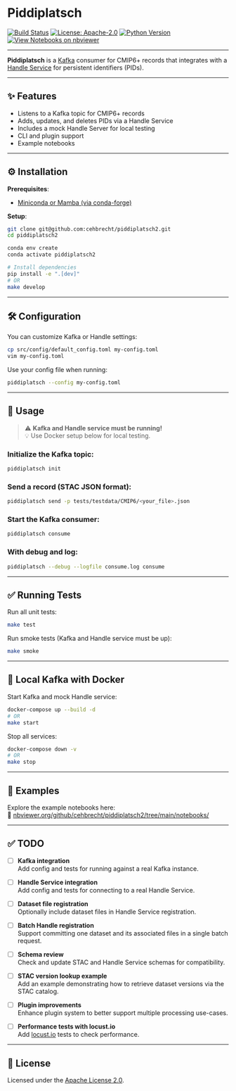 # Piddiplatsch

[![Build Status](https://github.com/cehbrecht/piddiplatsch2/actions/workflows/ci.yml/badge.svg)](https://github.com/cehbrecht/piddiplatsch2/actions)
[![License: Apache-2.0](https://img.shields.io/badge/license-Apache--2.0-blue.svg)](LICENSE)
[![Python Version](https://img.shields.io/badge/python-3.11+-blue.svg)](https://www.python.org/downloads/)
[![View Notebooks on nbviewer](https://img.shields.io/badge/nbviewer-view%20notebooks-orange)](https://nbviewer.org/github/cehbrecht/piddiplatsch2/tree/main/notebooks/)

---

**Piddiplatsch** is a [Kafka](https://kafka.apache.org/) consumer for CMIP6+ records that integrates with a [Handle Service](https://pypi.org/project/pyhandle/) for persistent identifiers (PIDs).

---

## ✨ Features

- Listens to a Kafka topic for CMIP6+ records
- Adds, updates, and deletes PIDs via a Handle Service
- Includes a mock Handle Server for local testing
- CLI and plugin support
- Example notebooks

---

## ⚙️ Installation

**Prerequisites**:
- [Miniconda or Mamba (via conda-forge)](https://conda-forge.org/download/)

**Setup**:

```bash
git clone git@github.com:cehbrecht/piddiplatsch2.git
cd piddiplatsch2

conda env create
conda activate piddiplatsch2

# Install dependencies
pip install -e ".[dev]"
# OR
make develop
```

---

## 🛠️ Configuration

You can customize Kafka or Handle settings:

```bash
cp src/config/default_config.toml my-config.toml
vim my-config.toml
```

Use your config file when running:

```bash
piddiplatsch --config my-config.toml
```

---

## 🚀 Usage

> ⚠️ **Kafka and Handle service must be running!**  
> 💡 Use Docker setup below for local testing.

### Initialize the Kafka topic:

```bash
piddiplatsch init
```

### Send a record (STAC JSON format):

```bash
piddiplatsch send -p tests/testdata/CMIP6/<your_file>.json
```

### Start the Kafka consumer:

```bash
piddiplatsch consume
```

### With debug and log:

```bash
piddiplatsch --debug --logfile consume.log consume
```

---

## ✅ Running Tests

Run all unit tests:

```bash
make test
```

Run smoke tests (Kafka and Handle service must be up):

```bash
make smoke
```

---

## 🐳 Local Kafka with Docker

Start Kafka and mock Handle service:

```bash
docker-compose up --build -d
# OR
make start
```

Stop all services:

```bash
docker-compose down -v
# OR
make stop
```

---

## 📓 Examples

Explore the example notebooks here:  
🔗 [nbviewer.org/github/cehbrecht/piddiplatsch2/tree/main/notebooks/](https://nbviewer.org/github/cehbrecht/piddiplatsch2/tree/main/notebooks/)

---

## ✅ TODO

- [ ] **Kafka integration**  
  Add config and tests for running against a real Kafka instance.

- [ ] **Handle Service integration**  
  Add config and tests for connecting to a real Handle Service.

- [ ] **Dataset file registration**  
  Optionally include dataset files in Handle Service registration.

- [ ] **Batch Handle registration**  
  Support committing one dataset and its associated files in a single batch request.

- [ ] **Schema review**  
  Check and update STAC and Handle Service schemas for compatibility.

- [ ] **STAC version lookup example**  
  Add an example demonstrating how to retrieve dataset versions via the STAC catalog.

- [ ] **Plugin improvements**  
  Enhance plugin system to better support multiple processing use-cases.

- [ ] **Performance tests with locust.io**  
  Add [locust.io](https://locust.io/) tests to check performance.

---

## 📄 License

Licensed under the [Apache License 2.0](LICENSE).

